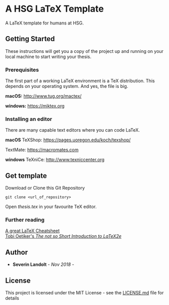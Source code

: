 # A HSG LaTeX Template

A LaTeX template for humans at HSG.

## Getting Started

These instructions will get you a copy of the project up and running on your local machine to start writing your thesis.

### Prerequisites
The first part of a working LaTeX environment is a TeX distribution. This depends on your operating system. And yes, the file is big.

**macOS:**
http://www.tug.org/mactex/

**windows:**
https://miktex.org

### Installing an editor

There are many capable text editors where you can code LaTeX.

**macOS**
TeXShop: https://pages.uoregon.edu/koch/texshop/

TextMate: https://macromates.com

**windows**
TeXniCe: http://www.texniccenter.org

## Get template

Download or Clone this Git Repository

```
git clone <url_of_repository>
```

Open *thesis.tex* in your favourite TeX editor. 

### Further reading

[A great LaTeX Cheatsheet](https://wch.github.io/latexsheet/)\
[Tobi Oetiker's *The not so Short Introduction to LaTeX2e*](https://tobi.oetiker.ch/lshort/lshort.pdf)

## Author

* **Severin Landolt** - *Nov 2018* -

## License

This project is licensed under the MIT License - see the [LICENSE.md](https://github.com/severinlandolt/hsg-latex-template/blob/master/LICENSE) file for details
